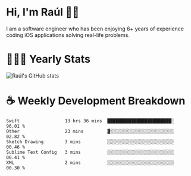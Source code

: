 # Hi, I'm Raúl 👋🏻

I am a software engineer who has been enjoying 6+ years of experience coding iOS applications solving real-life problems.

# 👨🏻‍💻 Yearly Stats
![Raúl's GitHub stats](https://github-readme-stats.vercel.app/api?username=rpairo&show_icons=true&count_private=true&hide=stars&v=5)

# ☕️ Weekly Development Breakdown
<!-- ![Raúl's wakatime stats](https://github-readme-stats.vercel.app/api/wakatime?username=rpairo&layout=compact&v=2) -->

<!--START_SECTION:waka-->
```text
Swift                 13 hrs 36 mins  ████████████████████████░   96.01 % 
Other                 23 mins         ▓░░░░░░░░░░░░░░░░░░░░░░░░   02.82 % 
Sketch Drawing        3 mins          ░░░░░░░░░░░░░░░░░░░░░░░░░   00.46 % 
Sublime Text Config   3 mins          ░░░░░░░░░░░░░░░░░░░░░░░░░   00.41 % 
XML                   2 mins          ░░░░░░░░░░░░░░░░░░░░░░░░░   00.30 % 
```
<!--END_SECTION:waka-->
